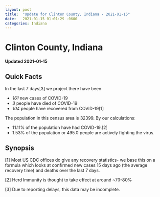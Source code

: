 ```yaml
---
layout: post
title:  "Update for Clinton County, Indiana - 2021-01-15"
date:   2021-01-15 01:01:29 -0600
categories: Indiana
---
```


# Clinton County, Indiana
#### Updated 2021-01-15

## Quick Facts

In the last 7 days[3] we project there have been
- *161* new cases of COVID-19
- *3* people have died of COVID-19
- *104* people have recovered from COVID-19[1]

The population in this census area is 32399. By our calculations:
- 11.11% of the population have had COVID-19.[2]
- 1.53% of the population or 495.0 people are actively fighting the virus.

## Synopsis




[1] Most US CDC offices do give any recovery statistics- we base this on a formula which looks at confirmed new cases
15 days ago (the average recovery time) and deaths over the last 7 days.

[2] Herd Immunity is thought to take effect at around ~70-80%

[3] Due to reporting delays, this data may be incomplete.
 
    